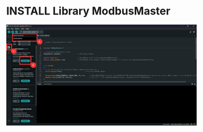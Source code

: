 # INSTALL Library ModbusMaster

![INSTALL Library ModbusMaster](https://github.com/summation2009/Modbus-sensor/blob/main/EX_SOIL-EC-485/INSTALL%20Library.jpg?raw=true "Screen shot")

